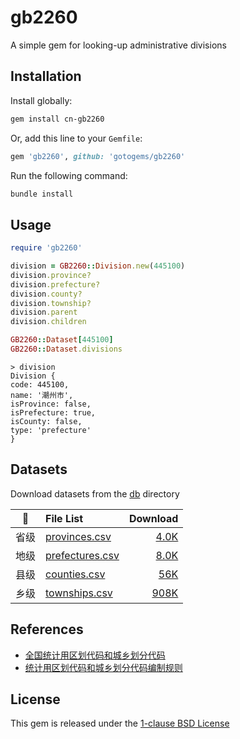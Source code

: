 # gb2260

A simple gem for looking-up administrative divisions

## Installation

Install globally:

```zsh
gem install cn-gb2260
```

Or, add this line to your `Gemfile`:

```ruby
gem 'gb2260', github: 'gotogems/gb2260'
```

Run the following command:

```zsh
bundle install
```

## Usage

```ruby
require 'gb2260'

division = GB2260::Division.new(445100)
division.province?
division.prefecture?
division.county?
division.township?
division.parent
division.children
```

```ruby
GB2260::Dataset[445100]
GB2260::Dataset.divisions
```

```
> division
Division {
code: 445100,
name: '潮州市',
isProvince: false,
isPrefecture: true,
isCounty: false,
type: 'prefecture'
}
```

## Datasets

Download datasets from the [db](./db) directory

|  📁  | File List                               |                              Download |
| :--: | :-------------------------------------- | ------------------------------------: |
| 省级 | [provinces.csv](./db/provinces.csv)     |   [4.0K](https://dub.sh/cn-provinces) |
| 地级 | [prefectures.csv](./db/prefectures.csv) | [8.0K](https://dub.sh/cn-prefectures) |
| 县级 | [counties.csv](./db/counties.csv)       |     [56K](https://dub.sh/cn-counties) |
| 乡级 | [townships.csv](./db/townships.csv)     |   [908K](https://dub.sh/cn-townships) |

## References

- [全国统计用区划代码和城乡划分代码](https://www.stats.gov.cn/sj/tjbz/tjyqhdmhcxhfdm/2023/index.html)
- [统计用区划代码和城乡划分代码编制规则](https://www.stats.gov.cn/sj/tjbz/gjtjbz/202302/t20230213_1902741.html)

## License

This gem is released under the [1-clause BSD License](https://opensource.org/license/bsd-1-clause)
